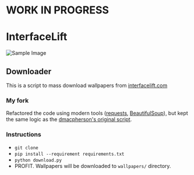 # WORK IN PROGRESS

# InterfaceLift

![Sample Image][image]

## Downloader

This is a script to mass download wallpapers from [interfacelift.com][interfacelift]

### My fork

Refactored the code using modern tools ([requests][requests], [BeautifulSoup][bs]), but kept the same logic as the [dmacpherson's original script][dmacpherson].

### Instructions

- `git clone`
- `pip install --requirement requirements.txt`
- `python download.py`
- PROFIT. Wallpapers will be downloaded to `wallpapers/` directory.

[image]: http://interfacelift.com/wallpaper/7yz4ma1/03489_fairfieldchurch_1280x720.jpg
[dmacpherson]: https://github.com/dmacpherson/py-interfacelift-downloader/
[interfacelift]: http://interfacelif.com
[requests]: http://docs.python-requests.org/en/latest/
[bs]: http://www.crummy.com/software/BeautifulSoup/
